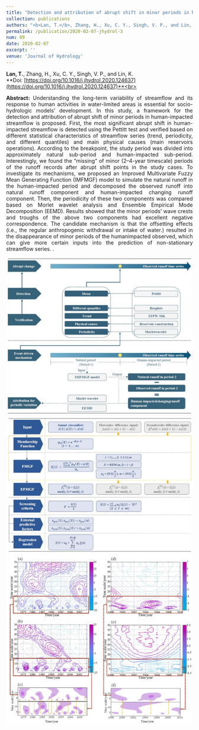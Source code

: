 ```yaml
---
title: "Detection and attribution of abrupt shift in minor periods in human-impacted streamflow"
collection: publications
authors: "<b>Lan, T.</b>, Zhang, H., Xu, C. Y., Singh, V. P., and Lin, K."
permalink: /publication/2020-02-07-jhydrol-3
num: 09
date: 2020-02-07
excerpt: ''
venue: 'Journal of Hydrology'
---
```

**Lan, T.**, Zhang, H., Xu, C. Y., Singh, V. P., and Lin, K.<br>
**Doi: [https://doi.org/10.1016/j.jhydrol.2020.124637](https://doi.org/10.1016/j.jhydrol.2020.124637)**<br>
 <p style="text-align:justify; text-justify:inter-ideograph;">
<b>Abstract:</b> Understanding the long-term variability of streamflow and its response to human activities in water-limited areas is essential for socio-hydrologic models’ development. In this study, a framework for the detection and attribution of abrupt shift of minor periods in human-impacted streamflow is proposed. First, the most significant abrupt shift in human-impacted streamflow is detected using the Pettitt test and verified based on different statistical characteristics of streamflow series (trend, periodicity, and different quantiles) and main physical causes (main reservoirs operations). According to the breakpoint, the study period was divided into approximately natural sub-period and human-impacted sub-period. Interestingly, we found the “missing” of minor (2–4-year timescale) periods of the runoff records after abrupt shift points in the study cases. To investigate its mechanisms, we proposed an Improved Multivariate Fuzzy Mean Generating Function (IMFMGF) model to simulate the natural runoff in the human-impacted period and decomposed the observed runoff into natural runoff component and human-impacted changing runoff component. Then, the periodicity of these two components was compared based on Morlet wavelet analysis and Ensemble Empirical Mode Decomposition (EEMD). Results showed that the minor periods’ wave crests and troughs of the above two components had excellent negative correspondence. The candidate mechanism is that the offsetting effects (i.e., the regular anthropogenic withdrawal or intake of water.) resulted in the disappearance of minor periods of the humanimpacted observed, which can give more certain inputs into the prediction of non-stationary streamflow series. .<br>
</p >
<img src='/images/paper3/3-1.jpg'><img src='/images/paper3/3-2.jpg'><img src='/images/paper3/3-3.jpg'>
